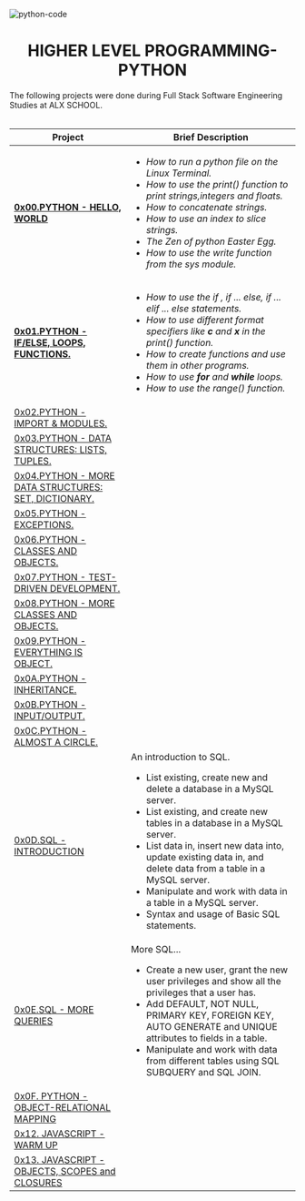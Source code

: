 ![python-code](https://user-images.githubusercontent.com/104820502/192988661-4e0920fa-346e-4ba4-b4da-4f769e6aa66a.jpeg)

<h1 align="center">HIGHER LEVEL PROGRAMMING-PYTHON</h1>
The following projects were done during Full Stack Software Engineering Studies at ALX SCHOOL.
<br><br>

|Project|Brief Description|
|---|---|
|[**0x00.PYTHON - HELLO, WORLD**](https://github.com/GM-Samuelstein/alx-higher_level_programming/tree/master/0x00-python-hello_world)|*<ul><li>How to run a python file on the Linux Terminal.</li> <li>How to use the print() function to print strings,integers and floats.</li> <li>How to concatenate strings.</li> <li>How to use an index to slice strings.</li> <li>The Zen of python Easter Egg.</li> <li>How to use the write function from the sys module.</li></ul>*|
|[**0x01.PYTHON - IF/ELSE, LOOPS, FUNCTIONS.**](https://github.com/GM-Samuelstein/alx-higher_level_programming/tree/master/0x01-python-if_else_loops_functions)|*<ul><li>How to use the if , if ... else, if ... elif ... else statements.</li><li>How to use different format specifiers like <strong>c</strong> and <strong>x</strong> in the print() function.</li><li>How to create functions and use them in other programs.</li><li>How to use <strong>for</strong> and <strong>while</strong> loops. </li><li>How to use the range() function.</li></ul>*|
|[0x02.PYTHON - IMPORT & MODULES.](https://github.com/GM-Samuelstein/alx-higher_level_programming/tree/master/0x02-python-import_modules)||
|[0x03.PYTHON - DATA STRUCTURES: LISTS, TUPLES.](https://github.com/GM-Samuelstein/alx-higher_level_programming/tree/master/0x03-python-data_structures)||
|[0x04.PYTHON - MORE DATA STRUCTURES: SET, DICTIONARY.](https://github.com/GM-Samuelstein/alx-higher_level_programming/tree/master/0x04-python-more_data_structures)||
|[0x05.PYTHON - EXCEPTIONS.](https://github.com/GM-Samuelstein/alx-higher_level_programming/tree/master/0x05-python-exceptions)||
|[0x06.PYTHON - CLASSES AND OBJECTS.](https://github.com/GM-Samuelstein/alx-higher_level_programming/tree/master/0x06-python-classes)||
|[0x07.PYTHON - TEST-DRIVEN DEVELOPMENT.](https://github.com/GM-Samuelstein/alx-higher_level_programming/tree/master/0x07-python-test_driven_development)||
|[0x08.PYTHON - MORE CLASSES AND OBJECTS.](https://github.com/GM-Samuelstein/alx-higher_level_programming/tree/master/0x08-python-more_classes)||
|[0x09.PYTHON - EVERYTHING IS OBJECT.](https://github.com/GM-Samuelstein/alx-higher_level_programming/tree/master/0x09-python-everything_is_object)||
|[0x0A.PYTHON - INHERITANCE.](https://github.com/GM-Samuelstein/alx-higher_level_programming/tree/master/0x0A-python-inheritance)||
|[0x0B.PYTHON - INPUT/OUTPUT.](https://github.com/GM-Samuelstein/alx-higher_level_programming/tree/master/0x0B-python-input_output)||
|[0x0C.PYTHON - ALMOST A CIRCLE.](https://github.com/GM-Samuelstein/alx-higher_level_programming/tree/master/0x0C-python-almost_a_circle)||
|[0x0D.SQL - INTRODUCTION](https://github.com/GM-Samuelstein/alx-higher_level_programming/tree/master/0x0D-SQL_introduction)|An introduction to SQL. <ul><li>List existing, create new and delete a database in a MySQL server.</li><li>List existing, and create new tables in a database in a MySQL server.</li><li>List data in, insert new data into, update existing data in, and delete data from a table in a MySQL server.</li><li>Manipulate and work with data in a table in a MySQL server.</li><li>Syntax and usage of Basic SQL statements.</li> </ul>
|[0x0E.SQL - MORE QUERIES](https://github.com/GM-Samuelstein/alx-higher_level_programming/tree/master/0x0E-SQL_more_queries)|More SQL...<ul><li>Create a new user, grant the new user privileges and show all the privileges that a user has.</li><li>Add DEFAULT, NOT NULL, PRIMARY KEY, FOREIGN KEY, AUTO GENERATE and UNIQUE attributes to fields in a table.</li><li>Manipulate and work with data from different tables using SQL SUBQUERY and SQL JOIN.</li></ul>|
|[0x0F. PYTHON - OBJECT-RELATIONAL MAPPING](https://github.com/GM-Samuelstein/alx-higher_level_programming/tree/master/0x0F-python-object_relational_mapping)||
|[0x12. JAVASCRIPT - WARM UP](https://github.com/GM-Samuelstein/alx-higher_level_programming/tree/master/0x12-javascript-warm_up)||
|[0x13. JAVASCRIPT - OBJECTS, SCOPES and CLOSURES](https://github.com/GM-Samuelstein/alx-higher_level_programming/tree/master/0x13-javascript_objects_scopes_closures)||
